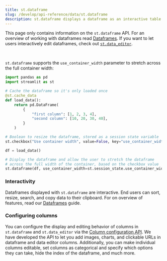 ```yaml
---
title: st.dataframe
slug: /develop/api-reference/data/st.dataframe
description: st.dataframe displays a dataframe as an interactive table.
---
```


<Tip>

This page only contains information on the `st.dataframe` API. For an overview of working with dataframes read [Dataframes](/develop/concepts/design/dataframes). If you want to let users interactively edit dataframes, check out [`st.data_editor`](/develop/api-reference/data/st.data_editor).

</Tip>

<Autofunction function="streamlit.dataframe" />

<br />

`st.dataframe` supports the `use_container_width` parameter to stretch across the full container width:

```python
import pandas as pd
import streamlit as st

# Cache the dataframe so it's only loaded once
@st.cache_data
def load_data():
    return pd.DataFrame(
        {
            "first column": [1, 2, 3, 4],
            "second column": [10, 20, 30, 40],
        }
    )

# Boolean to resize the dataframe, stored as a session state variable
st.checkbox("Use container width", value=False, key="use_container_width")

df = load_data()

# Display the dataframe and allow the user to stretch the dataframe
# across the full width of the container, based on the checkbox value
st.dataframe(df, use_container_width=st.session_state.use_container_width)
```

<Cloud name="doc-dataframe2" height="350px" />

<Autofunction function="DataframeState" />

<Autofunction function="DataframeSelectionState" />

<Autofunction function="DeltaGenerator.add_rows" />

### Interactivity

Dataframes displayed with `st.dataframe` are interactive. End users can sort, resize, search, and copy data to their clipboard. For on overview of features, read our [Dataframes](/develop/concepts/design/dataframes#additional-ui-features) guide.

### Configuring columns

You can configure the display and editing behavior of columns in `st.dataframe` and `st.data_editor` via the [Column configuration API](/develop/api-reference/data/st.column_config). We have developed the API to let you add images, charts, and clickable URLs in dataframe and data editor columns. Additionally, you can make individual columns editable, set columns as categorical and specify which options they can take, hide the index of the dataframe, and much more.

<Cloud name="doc-column-config-overview" query="embed_options=disable_scrolling" height="480px" />
